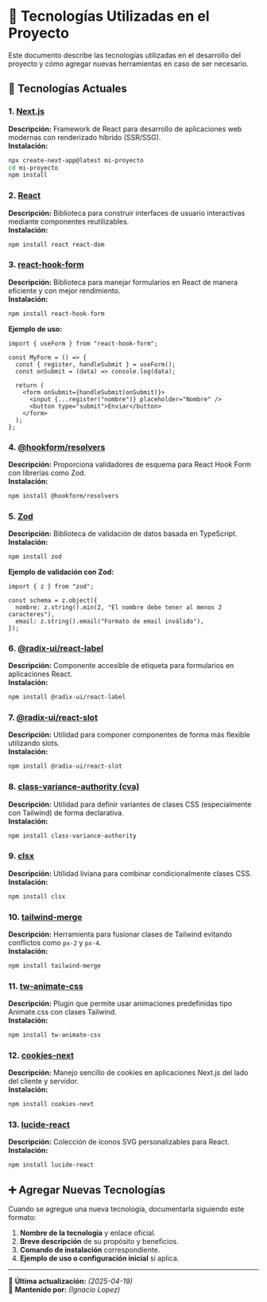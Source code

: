 # 📌 Tecnologías Utilizadas en el Proyecto

Este documento describe las tecnologías utilizadas en el desarrollo del proyecto y cómo agregar nuevas herramientas en caso de ser necesario.

## 🚀 Tecnologías Actuales

### 1. [Next.js](https://nextjs.org/)
**Descripción:** Framework de React para desarrollo de aplicaciones web modernas con renderizado híbrido (SSR/SSG).  
**Instalación:**
```bash
npx create-next-app@latest mi-proyecto
cd mi-proyecto
npm install
```

### 2. [React](https://react.dev/)
**Descripción:** Biblioteca para construir interfaces de usuario interactivas mediante componentes reutilizables.  
**Instalación:**
```bash
npm install react react-dom
```

### 3. [react-hook-form](https://react-hook-form.com/)
**Descripción:** Biblioteca para manejar formularios en React de manera eficiente y con mejor rendimiento.  
**Instalación:**
```bash
npm install react-hook-form
```
**Ejemplo de uso:**
```tsx
import { useForm } from "react-hook-form";

const MyForm = () => {
  const { register, handleSubmit } = useForm();
  const onSubmit = (data) => console.log(data);

  return (
    <form onSubmit={handleSubmit(onSubmit)}>
      <input {...register("nombre")} placeholder="Nombre" />
      <button type="submit">Enviar</button>
    </form>
  );
};
```

### 4. [@hookform/resolvers](https://react-hook-form.com/get-started/#SchemaValidation)
**Descripción:** Proporciona validadores de esquema para React Hook Form con librerías como Zod.  
**Instalación:**
```bash
npm install @hookform/resolvers
```

### 5. [Zod](https://zod.dev/)
**Descripción:** Biblioteca de validación de datos basada en TypeScript.  
**Instalación:**
```bash
npm install zod
```
**Ejemplo de validación con Zod:**
```tsx
import { z } from "zod";

const schema = z.object({
  nombre: z.string().min(2, "El nombre debe tener al menos 2 caracteres"),
  email: z.string().email("Formato de email inválido"),
});
```

### 6. [@radix-ui/react-label](https://www.radix-ui.com/primitives/docs/components/label)
**Descripción:** Componente accesible de etiqueta para formularios en aplicaciones React.  
**Instalación:**
```bash
npm install @radix-ui/react-label
```

### 7. [@radix-ui/react-slot](https://www.radix-ui.com/primitives/docs/components/slot)
**Descripción:** Utilidad para componer componentes de forma más flexible utilizando slots.  
**Instalación:**
```bash
npm install @radix-ui/react-slot
```

### 8. [class-variance-authority (cva)](https://cva.style/)
**Descripción:** Utilidad para definir variantes de clases CSS (especialmente con Tailwind) de forma declarativa.  
**Instalación:**
```bash
npm install class-variance-authority
```

### 9. [clsx](https://github.com/lukeed/clsx)
**Descripción:** Utilidad liviana para combinar condicionalmente clases CSS.  
**Instalación:**
```bash
npm install clsx
```

### 10. [tailwind-merge](https://tailwind-merge.vercel.app/)
**Descripción:** Herramienta para fusionar clases de Tailwind evitando conflictos como `px-2` y `px-4`.  
**Instalación:**
```bash
npm install tailwind-merge
```

### 11. [tw-animate-css](https://github.com/Jake-Short/tw-animate-css)
**Descripción:** Plugin que permite usar animaciones predefinidas tipo Animate.css con clases Tailwind.  
**Instalación:**
```bash
npm install tw-animate-css
```

### 12. [cookies-next](https://www.npmjs.com/package/cookies-next)
**Descripción:** Manejo sencillo de cookies en aplicaciones Next.js del lado del cliente y servidor.  
**Instalación:**
```bash
npm install cookies-next
```

### 13. [lucide-react](https://lucide.dev/)
**Descripción:** Colección de íconos SVG personalizables para React.  
**Instalación:**
```bash
npm install lucide-react
```

## ➕ Agregar Nuevas Tecnologías

Cuando se agregue una nueva tecnología, documentarla siguiendo este formato:
1. **Nombre de la tecnología** y enlace oficial.  
2. **Breve descripción** de su propósito y beneficios.  
3. **Comando de instalación** correspondiente.  
4. **Ejemplo de uso o configuración inicial** si aplica.

---

📝 **Última actualización:** _(2025-04-19)_  
🚀 **Mantenido por:** _(Ignacio Lopez)_